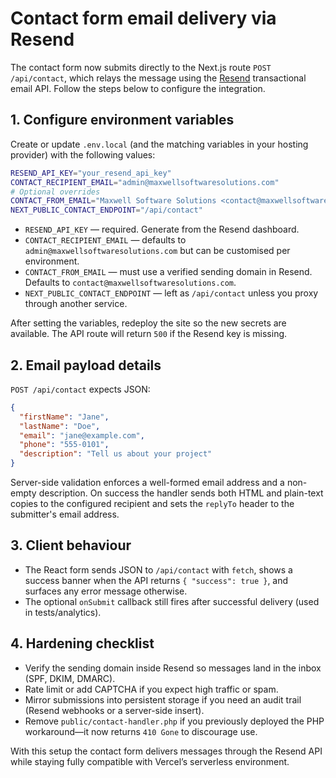 # Contact form email delivery via Resend

The contact form now submits directly to the Next.js route `POST /api/contact`, which relays the message using the [Resend](https://resend.com) transactional email API. Follow the steps below to configure the integration.

## 1. Configure environment variables

Create or update `.env.local` (and the matching variables in your hosting provider) with the following values:

```bash
RESEND_API_KEY="your_resend_api_key"
CONTACT_RECIPIENT_EMAIL="admin@maxwellsoftwaresolutions.com"
# Optional overrides
CONTACT_FROM_EMAIL="Maxwell Software Solutions <contact@maxwellsoftwaresolutions.com>"
NEXT_PUBLIC_CONTACT_ENDPOINT="/api/contact"
```

- `RESEND_API_KEY` — required. Generate from the Resend dashboard.
- `CONTACT_RECIPIENT_EMAIL` — defaults to `admin@maxwellsoftwaresolutions.com` but can be customised per environment.
- `CONTACT_FROM_EMAIL` — must use a verified sending domain in Resend. Defaults to `contact@maxwellsoftwaresolutions.com`.
- `NEXT_PUBLIC_CONTACT_ENDPOINT` — left as `/api/contact` unless you proxy through another service.

After setting the variables, redeploy the site so the new secrets are available. The API route will return `500` if the Resend key is missing.

## 2. Email payload details

`POST /api/contact` expects JSON:

```json
{
  "firstName": "Jane",
  "lastName": "Doe",
  "email": "jane@example.com",
  "phone": "555-0101",
  "description": "Tell us about your project"
}
```

Server-side validation enforces a well-formed email address and a non-empty description. On success the handler sends both HTML and plain-text copies to the configured recipient and sets the `replyTo` header to the submitter's email address.

## 3. Client behaviour

- The React form sends JSON to `/api/contact` with `fetch`, shows a success banner when the API returns `{ "success": true }`, and surfaces any error message otherwise.
- The optional `onSubmit` callback still fires after successful delivery (used in tests/analytics).

## 4. Hardening checklist

- Verify the sending domain inside Resend so messages land in the inbox (SPF, DKIM, DMARC).
- Rate limit or add CAPTCHA if you expect high traffic or spam.
- Mirror submissions into persistent storage if you need an audit trail (Resend webhooks or a server-side insert).
- Remove `public/contact-handler.php` if you previously deployed the PHP workaround—it now returns `410 Gone` to discourage use.

With this setup the contact form delivers messages through the Resend API while staying fully compatible with Vercel’s serverless environment.
